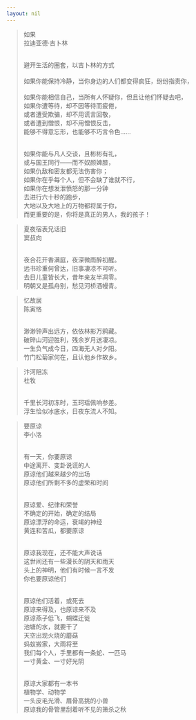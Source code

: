 ```yaml
---
layout: nil
---
```


<blockquote>
如果<br/>
拉迪亚德·吉卜林<br/><br/>

避开生活的圈套，以吉卜林的方式<br/>
<br/>
如果你能保持冷静，当你身边的人们都变得疯狂，纷纷指责你，<br/>  
如果你能相信自己，当所有人怀疑你，但且让他们怀疑去吧，<br/> 
如果你遭等待，却不因等待而疲倦，<br/>
或者遭受欺骗，却不用谎言回敬，<br/>
或者遭到憎恨，却不用憎恨反击，<br/>
能够不得意忘形，也能够不巧言令色……<br/><br/> 

如果你能与凡人交谈，且彬彬有礼，<br/>
或与国王同行——而不奴颜婢膝，<br/>
如果仇敌和密友都无法伤害你；<br/>
如果你在乎每个人，但不会缺了谁就不行，<br/>
如果你在想发泄愤怒的那一分钟<br/>
去进行六十秒的跑步，<br/>
大地以及大地上的万物都将属于你，<br/>
而更重要的是，你将是真正的男人，我的孩子！ 
</blockquote>

<blockquote>
夏夜宿表兄话旧<br/>
窦叔向<br/><br/>

夜合花开香满庭，夜深微雨醉初醒。<br/>
远书珍重何曾达，旧事凄凉不可听。<br/>
去日儿童皆长大，昔年亲友半凋零。<br/>
明朝又是孤舟别，愁见河桥酒幔青。
</blockquote>

<blockquote>
忆故居<br/>
陈寅恪<br/><br/>

渺渺钟声出远方，依依林影万鸦藏。<br/>
破碎山河迎胜利，残余岁月送凄凉。<br/>
一生负气成今日，四海无人对夕阳。<br/>
竹门松菊家何在，且认他乡作故乡。
</blockquote>

<blockquote>
汴河阻冻<br/>
杜牧<br/><br/>

千里长河初冻时，玉珂瑶佩响参差。<br/>
浮生恰似冰底水，日夜东流人不知。
</blockquote>

<blockquote>
要原谅<br/>
李小洛<br/><br/>

有一天，你要原谅<br/>
中途离开、变卦说谎的人<br/>
原谅他们越来越少的出场<br/>
原谅他们所剩不多的虚荣和时间<br/><br/>

原谅爱、纪律和荣誉<br/>
不确定的开始，确定的结局<br/>
原谅漂浮的命运，衰竭的神经<br/>
黄连和苦瓜，都要原谅<br/><br/>

原谅我现在，还不能大声说话<br/>
这世间还有一些漫长的阴天和雨天<br/>
头上的神明，他们有时候一言不发<br/>
你也要原谅他们<br/><br/>

原谅他们活着，或死去<br/>
原谅来得及，也原谅来不及<br/>
原谅燕子低飞，蝴蝶迁徙<br/>
池塘的水，就要干了<br/>
天空出现火烧的蘑菇<br/>
蚂蚁搬家，大雨将至<br/>
我们每个人，手里都有一条蛇、一匹马<br/>
一寸黄金、一寸好光阴<br/><br/>

原谅大家都有一本书<br/>
植物学、动物学<br/>
一头皮毛光滑、眉骨高挑的小兽<br/>
原谅我的骨管里刮着听不见的箫杀之秋
</blockquote>
